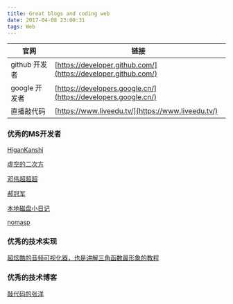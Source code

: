 ```yaml
---
title: Great blogs and coding web
date: 2017-04-08 23:00:31
tags: Web
---
```



官网|链接
----|----
github 开发者|[https://developer.github.com/](https://developer.github.com/)
google 开发者|[https://developers.google.cn/](https://developers.google.cn/)
直播敲代码|[https://www.liveedu.tv/](https://www.liveedu.tv/)

### 优秀的MS开发者

[HiganKanshi](http://blog.higan.me/)  

[虚空的二次方](http://validvoid.net/)  

[邓伟超超超](http://juniperphoton.net/)  

[郝冠军](http://www.cnblogs.com/haogj/)  

[本地磁盘小日记](http://ohayou.moeres.org/)  

[nomasp](http://blog.csdn.net/nomasp/article/details/44966625)  

### 优秀的技术实现

[超炫酷的音频可视化器，也是讲解三角函数最形象的教程](https://medium.com/@conundrumer/a-perceptually-meaningful-audio-visualizer-ee72051781bc#.xhtmqg8rz​)  

### 优秀的技术博客

[敲代码的张洋](http://blog.codinglabs.org/)  
